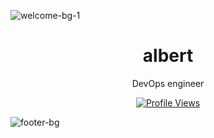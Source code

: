 ![welcome-bg-1](https://user-images.githubusercontent.com/53189968/142773416-d1f49b96-3e5d-4061-a5b3-28ed235262b0.png)

<h1 align="center">albert</h1>

<p align="center">DevOps engineer</p>


<a href="https://github.com/skidoodle">
  <p align="center">
    <img src="https://komarev.com/ghpvc/?username=skidoodle&color=blue" alt="Profile Views">
  </p>
</a>

![footer-bg](https://user-images.githubusercontent.com/53189968/142773429-47a4588d-0afd-4e22-aacb-179814f8c99f.png)
